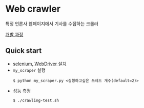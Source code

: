 # Web crawler

특정 언론사 웹페이지에서 기사를 수집하는 크롤러       

[개발 과정](https://mingeun2154.github.io/crawling-module/)

## Quick start
* [selenium, WebDriver 설치](https://mingeun2154.github.io/python/selenium/#selenium%EA%B3%BC-webdriver-%EC%84%A4%EC%B9%98)
* `my_scraper` 실행
    ```shell
    $ python my_scraper.py <실행하고싶은 쓰레드 개수(default=2)>
    ```
* 성능 측정
    ```shell
    $ ./crawling-test.sh
    ```
